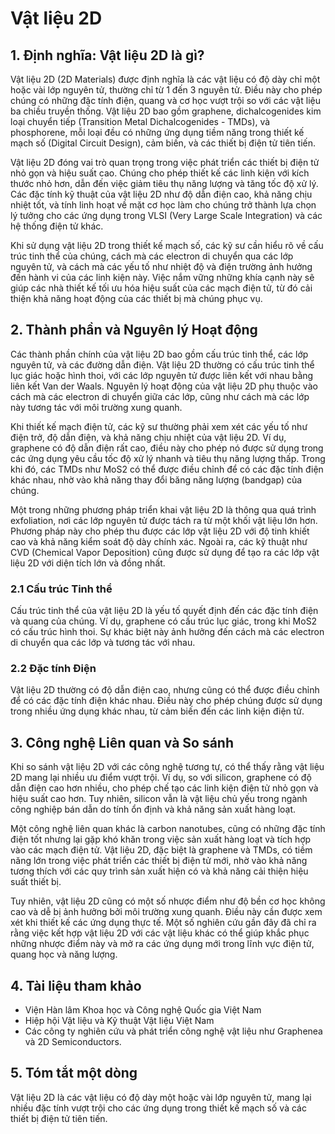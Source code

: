 # Vật liệu 2D

## 1. Định nghĩa: Vật liệu 2D là gì?
Vật liệu 2D (2D Materials) được định nghĩa là các vật liệu có độ dày chỉ một hoặc vài lớp nguyên tử, thường chỉ từ 1 đến 3 nguyên tử. Điều này cho phép chúng có những đặc tính điện, quang và cơ học vượt trội so với các vật liệu ba chiều truyền thống. Vật liệu 2D bao gồm graphene, dichalcogenides kim loại chuyển tiếp (Transition Metal Dichalcogenides - TMDs), và phosphorene, mỗi loại đều có những ứng dụng tiềm năng trong thiết kế mạch số (Digital Circuit Design), cảm biến, và các thiết bị điện tử tiên tiến.

Vật liệu 2D đóng vai trò quan trọng trong việc phát triển các thiết bị điện tử nhỏ gọn và hiệu suất cao. Chúng cho phép thiết kế các linh kiện với kích thước nhỏ hơn, dẫn đến việc giảm tiêu thụ năng lượng và tăng tốc độ xử lý. Các đặc tính kỹ thuật của vật liệu 2D như độ dẫn điện cao, khả năng chịu nhiệt tốt, và tính linh hoạt về mặt cơ học làm cho chúng trở thành lựa chọn lý tưởng cho các ứng dụng trong VLSI (Very Large Scale Integration) và các hệ thống điện tử khác.

Khi sử dụng vật liệu 2D trong thiết kế mạch số, các kỹ sư cần hiểu rõ về cấu trúc tinh thể của chúng, cách mà các electron di chuyển qua các lớp nguyên tử, và cách mà các yếu tố như nhiệt độ và điện trường ảnh hưởng đến hành vi của các linh kiện này. Việc nắm vững những khía cạnh này sẽ giúp các nhà thiết kế tối ưu hóa hiệu suất của các mạch điện tử, từ đó cải thiện khả năng hoạt động của các thiết bị mà chúng phục vụ.

## 2. Thành phần và Nguyên lý Hoạt động
Các thành phần chính của vật liệu 2D bao gồm cấu trúc tinh thể, các lớp nguyên tử, và các đường dẫn điện. Vật liệu 2D thường có cấu trúc tinh thể lục giác hoặc hình thoi, với các lớp nguyên tử được liên kết với nhau bằng liên kết Van der Waals. Nguyên lý hoạt động của vật liệu 2D phụ thuộc vào cách mà các electron di chuyển giữa các lớp, cũng như cách mà các lớp này tương tác với môi trường xung quanh.

Khi thiết kế mạch điện tử, các kỹ sư thường phải xem xét các yếu tố như điện trở, độ dẫn điện, và khả năng chịu nhiệt của vật liệu 2D. Ví dụ, graphene có độ dẫn điện rất cao, điều này cho phép nó được sử dụng trong các ứng dụng yêu cầu tốc độ xử lý nhanh và tiêu thụ năng lượng thấp. Trong khi đó, các TMDs như MoS2 có thể được điều chỉnh để có các đặc tính điện khác nhau, nhờ vào khả năng thay đổi băng năng lượng (bandgap) của chúng.

Một trong những phương pháp triển khai vật liệu 2D là thông qua quá trình exfoliation, nơi các lớp nguyên tử được tách ra từ một khối vật liệu lớn hơn. Phương pháp này cho phép thu được các lớp vật liệu 2D với độ tinh khiết cao và khả năng kiểm soát độ dày chính xác. Ngoài ra, các kỹ thuật như CVD (Chemical Vapor Deposition) cũng được sử dụng để tạo ra các lớp vật liệu 2D với diện tích lớn và đồng nhất.

### 2.1 Cấu trúc Tinh thể
Cấu trúc tinh thể của vật liệu 2D là yếu tố quyết định đến các đặc tính điện và quang của chúng. Ví dụ, graphene có cấu trúc lục giác, trong khi MoS2 có cấu trúc hình thoi. Sự khác biệt này ảnh hưởng đến cách mà các electron di chuyển qua các lớp và tương tác với nhau.

### 2.2 Đặc tính Điện
Vật liệu 2D thường có độ dẫn điện cao, nhưng cũng có thể được điều chỉnh để có các đặc tính điện khác nhau. Điều này cho phép chúng được sử dụng trong nhiều ứng dụng khác nhau, từ cảm biến đến các linh kiện điện tử.

## 3. Công nghệ Liên quan và So sánh
Khi so sánh vật liệu 2D với các công nghệ tương tự, có thể thấy rằng vật liệu 2D mang lại nhiều ưu điểm vượt trội. Ví dụ, so với silicon, graphene có độ dẫn điện cao hơn nhiều, cho phép chế tạo các linh kiện điện tử nhỏ gọn và hiệu suất cao hơn. Tuy nhiên, silicon vẫn là vật liệu chủ yếu trong ngành công nghiệp bán dẫn do tính ổn định và khả năng sản xuất hàng loạt.

Một công nghệ liên quan khác là carbon nanotubes, cũng có những đặc tính điện tốt nhưng lại gặp khó khăn trong việc sản xuất hàng loạt và tích hợp vào các mạch điện tử. Vật liệu 2D, đặc biệt là graphene và TMDs, có tiềm năng lớn trong việc phát triển các thiết bị điện tử mới, nhờ vào khả năng tương thích với các quy trình sản xuất hiện có và khả năng cải thiện hiệu suất thiết bị.

Tuy nhiên, vật liệu 2D cũng có một số nhược điểm như độ bền cơ học không cao và dễ bị ảnh hưởng bởi môi trường xung quanh. Điều này cần được xem xét khi thiết kế các ứng dụng thực tế. Một số nghiên cứu gần đây đã chỉ ra rằng việc kết hợp vật liệu 2D với các vật liệu khác có thể giúp khắc phục những nhược điểm này và mở ra các ứng dụng mới trong lĩnh vực điện tử, quang học và năng lượng.

## 4. Tài liệu tham khảo
- Viện Hàn lâm Khoa học và Công nghệ Quốc gia Việt Nam
- Hiệp hội Vật liệu và Kỹ thuật Vật liệu Việt Nam
- Các công ty nghiên cứu và phát triển công nghệ vật liệu như Graphenea và 2D Semiconductors.

## 5. Tóm tắt một dòng
Vật liệu 2D là các vật liệu có độ dày một hoặc vài lớp nguyên tử, mang lại nhiều đặc tính vượt trội cho các ứng dụng trong thiết kế mạch số và các thiết bị điện tử tiên tiến.